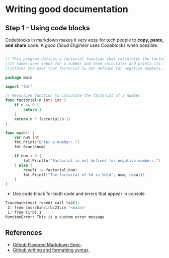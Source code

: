 # Writing good documentation

## Step 1 - Using code blocks

Codeblocks in markdown makes it *very easy* for tech people to **copy, paste, and share** code. A good _Cloud Engineer_ uses Codeblocks when possible.

```go

// This program defines a factorial function that calculates the factorial of a non-negative integer using recursion.
//It takes user input for a number and then calculates and prints its factorial. If the input is negative, it
//informs the user that factorial is not defined for negative numbers.

package main

import "fmt"

// Recursive function to calculate the factorial of a number
func factorial(n int) int {
    if n == 0 {
        return 1
    }
    return n * factorial(n-1)
}

func main() {
    var num int
    fmt.Print("Enter a number: ")
    fmt.Scan(&num)

    if num < 0 {
        fmt.Println("Factorial is not defined for negative numbers.")
    } else {
        result := factorial(num)
        fmt.Printf("The factorial of %d is %d\n", num, result)
    }
}
```
- Use code block for both code and errors that appear in console

```bash
Traceback(most recent call last):
 2: from /usr/bin/irb:23:in '<main>'
 1: from (irb):1
RuntimeError: This is a custom error message
```

## References
- [Github Flavored Markdown Spec](https://github.github.com/gfm/).
- [Github writing and formatting syntax](https://docs.github.com/en/get-started/writing-on-github/getting-started-with-writing-and-formatting-on-github/basic-writing-formatting-syntax#quoting-text).


